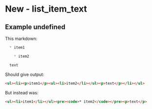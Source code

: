 # New - list_item_text

## Example undefined

This markdown:

````````````markdown
  * item1

    * item2

  text

````````````

Should give output:

````````````html
<ul><li><p>item1</p><ul><li>item2</li></ul><p>text</p></li></ul>
````````````

But instead was:

````````````html
<ul><li>item1</li></ul><pre><code>* item2</code></pre><p>text</p>
````````````
